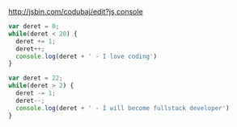 http://jsbin.com/codubaj/edit?js,console

```javascript
var deret = 0;
while(deret < 20) {
  deret += 1;
  deret++;
  console.log(deret + ' - I love coding')
}

var deret = 22;
while(deret > 2) {
  deret -= 1;
  deret--;
  console.log(deret + ' - I will become fullstack developer')
}
```